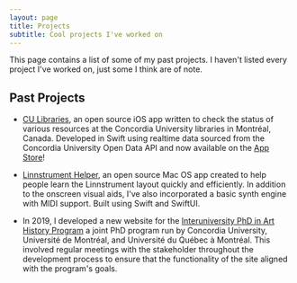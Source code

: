 ```yaml
---
layout: page
title: Projects
subtitle: Cool projects I've worked on
---
```


This page contains a list of some of my past projects. I haven't listed every project I've worked on, just some I think are of note.


## Past Projects

- [CU Libraries](https://markjames.dev/cu-libraries), an open source iOS app written to check the status of various resources at the Concordia University libraries in Montréal, Canada. Developed in Swift using realtime data sourced from the Concordia University Open Data API and now available on the [App Store](https://apps.apple.com/ca/app/cu-libraries/id1500109652)!

- [Linnstrument Helper](https://markjames.dev/linnstrument-helper), an open source Mac OS app created to help people learn the Linnstrument layout quickly and efficiently. In addition to the onscreen visual aids, I've also incorporated a basic synth engine with MIDI support. Built using Swift and SwiftUI.

- In 2019, I developed a new website for the [Interuniversity PhD in Art History Program](http://docinterhar.org) a joint PhD program run by Concordia University, Université de Montréal, and Université du Québec à Montréal. This involved regular meetings with the stakeholder throughout the development process to ensure that the functionality of the site aligned with the program's goals.